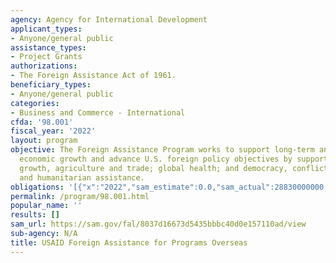 ```yaml
---
agency: Agency for International Development
applicant_types:
- Anyone/general public
assistance_types:
- Project Grants
authorizations:
- The Foreign Assistance Act of 1961.
beneficiary_types:
- Anyone/general public
categories:
- Business and Commerce - International
cfda: '98.001'
fiscal_year: '2022'
layout: program
objective: The Foreign Assistance Program works to support long-term and equitable
  economic growth and advance U.S. foreign policy objectives by supporting economic
  growth, agriculture and trade; global health; and democracy, conflict prevention
  and humanitarian assistance.
obligations: '[{"x":"2022","sam_estimate":0.0,"sam_actual":28830000000.0,"usa_spending_actual":28829469064.0},{"x":"2023","sam_estimate":30000000000.0,"sam_actual":0.0,"usa_spending_actual":22211876531.71},{"x":"2024","sam_estimate":32000000000.0,"sam_actual":0.0,"usa_spending_actual":0.0}]'
permalink: /program/98.001.html
popular_name: ''
results: []
sam_url: https://sam.gov/fal/8037d16673d5435bbbc40d0e157110ad/view
sub-agency: N/A
title: USAID Foreign Assistance for Programs Overseas
---
```

